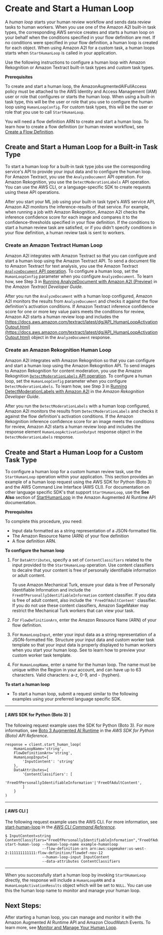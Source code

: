 # Create and Start a Human Loop<a name="a2i-start-human-loop"></a>

A *human loop* starts your human review workflow and sends data review tasks to human workers\. When you use one of the Amazon A2I built\-in task types, the corresponding AWS service creates and starts a human loop on your behalf when the conditions specified in your flow definition are met\. If no conditions were specified in your flow definition, a human loop is created for each object\. When using Amazon A2I for a custom task, a human loops starts when `StartHumanLoop` is called in your application\. 

Use the following instructions to configure a human loop with Amazon Rekognition or Amazon Textract built\-in task types and custom task types\. 

**Prerequisites**

To create and start a human loop, the AmazonAugmentedAIFullAccess policy must be attached to the AWS Identity and Access Management \(IAM\) user or role that configures or starts the human loop\. When using a built\-in task type, this will be the user or role that you use to configure the human loop using `HumanLoopConfig`\. For custom task types, this will be the user or role that you use to call `StartHumanLoop`\.

You will need a flow definition ARN to create and start a human loop\. To learn how to create a flow definition \(or human review workflow\), see [Create a Flow Definition](a2i-create-flow-definition.md)\.

## Create and Start a Human Loop for a Built\-in Task Type<a name="a2i-human-loop-built-in-task-type"></a>

To start a human loop for a built\-in task type jobs use the corresponding service's API to provide your input data and to configure the human loop\. For Amazon Textract, you use the `AnalyzeDocument` API operation\. For Amazon Rekognition, you use the `DetectModerationLabels` API operation\. You can use the AWS CLI, or a language\-specific SDK to create requests using these API operations\. 

After you start your ML job using your built\-in task type's AWS service API, Amazon A2I monitors the inference\-results of that service\. For example, when running a job with Amazon Rekognition, Amazon A2I checks the inference confidence score for each image and compares it to the confidence\-thresholds specified in your flow definition\. If the conditions to start a human review task are satisfied, or if you didn't specify conditions in your flow definition, a human review task is sent to workers\. 

### Create an Amazon Textract Human Loop<a name="a2i-human-loop-textract"></a>

Amazon A2I integrates with Amazon Textract so that you can configure and start a human loop using the Amazon Textract API\. To send a document file to Amazon Textract for text analysis, you use the Amazon Textract [`AnalyzeDocument` API operation](https://docs.aws.amazon.com/textract/latest/dg/API_AnalyzeDocument.html)\. To configure a human loop, set the `HumanLoopConfig` parameter when you configure `AnalyzeDocument`\. To learn how, see Step 3 in [Running AnalyzeDocument with Amazon A2I \(Preview\)](https://docs.aws.amazon.com/textract/latest/dg/a2i-textract.html#procedure-a2i-document) in the *Amazon Textract Developer Guide*\. 

After you run the `AnalyzeDocument` with a human loop configured, Amazon A2I monitors the results from `AnalyzeDocument` and checks it against the flow definition's activation conditions\. If Amazon Textract inference confidence score for one or more key value pairs meets the conditions for review, Amazon A2I starts a human review loop and includes the [https://docs.aws.amazon.com/textract/latest/dg/API_HumanLoopActivationOutput.html](https://docs.aws.amazon.com/textract/latest/dg/API_HumanLoopActivationOutput.html) object in the `AnalyzeDocument` response\.

### Create an Amazon Rekognition Human Loop<a name="a2i-human-loop-rekognition"></a>

Amazon A2I integrates with Amazon Rekognition so that you can configure and start a human loop using the Amazon Rekognition API\. To send images to Amazon Rekognition for content moderation, you use the Amazon Rekognition [`DetectModerationLabels` API operation](https://docs.aws.amazon.com/rekognition/latest/dg/API_DetectModerationLabels.html)\. To configure a human loop, set the `HumanLoopConfig` parameter when you configure `DetectModerationLabels`\. To learn how, see Step 3 in [Running DetectModerationLabels with Amazon A2I](https://docs.aws.amazon.com/rekognition/latest/dg/a2i-rekognition.html#procedure-a2i-moderation) in the *Amazon Rekognition Developer Guide*\. 

After you run the `DetectModerationLabels` with a human loop configured, Amazon A2I monitors the results from `DetectModerationLabels` and checks it against the flow definition's activation conditions\. If the Amazon Rekognition inference confidence score for an image meets the conditions for review, Amazon A2I starts a human review loop and includes the response element `HumanLoopActivationOutput` response object in the `DetectModerationLabels` response\.

## Create and Start a Human Loop for a Custom Task Type<a name="a2i-instructions-starthumanloop"></a>

To configure a human loop for a custom human review task, use the `StartHumanLoop` operation within your application\. This section provides an example of a human loop request using the AWS SDK for Python \(Boto 3\) and the AWS Command Line Interface \(AWS CLI\)\. For documentation on other language specific SDK's that support `StartHumanLoop`, use the **See Also** section of [StartHumanLoop](https://docs.aws.amazon.com/augmented-ai/2019-11-07/APIReference/API_StartHumanLoop.html) in the Amazon Augmented AI Runtime API documentation\. 

**Prerequisites**

To complete this procedure, you need:
+ Input data formatted as a string representation of a JSON\-formatted file\.
+ The Amazon Resource Name \(ARN\) of your flow definition
+ A flow definition ARN\. 

**To configure the human loop**

1. For `DataAttributes`, specify a set of `ContentClassifiers` related to the input provided to the `StartHumanLoop` operation\. Use content classifiers to decalre that your content is free of personally identifiable information or adult content\. 

   To use Amazon Mechanical Turk, ensure your data is free of Personally Identifiable Information and include the `FreeOfPersonallyIdentifiableInformation` content classifier\. If you data is free of adult content, also include the `'FreeOfAdultContent'` classifier\. If you do not use these content classifiers, Amazon SageMaker may restrict the Mechanical Turk workers that can view your task\.

1. For `FlowDefinitionArn`, enter the Amazon Resource Name \(ARN\) of your flow definition\.

1. For `HumanLoopInput`, enter your input data as a string representation of a JSON\-formatted file\. Structure your input data and custom worker task template so that your input data is properly displayed to human workers when you start your human loop\. See to learn how to preview your custom worker task template\. 

1. For `HumanLoopName`, enter a name for the human loop\. The name must be unique within the Region in your account, and can have up to 63 characters\. Valid characters: a\-z, 0\-9, and \- \(hyphen\)\.

**To start a human loop**
+ To start a human loop, submit a request similar to the following examples using your preferred language specific SDK\. 

------
#### [ AWS SDK for Python \(Boto 3\) ]

The following request example uses the SDK for Python \(Boto 3\)\. For more information, see [Boto 3 Augmented AI Runtime](https://boto3.amazonaws.com/v1/documentation/api/latest/reference/services/sagemaker-a2i-runtime.html#AugmentedAIRuntime.Client.start_human_loop) in the *AWS SDK for Python \(Boto\) API Reference*\.

```
response = client.start_human_loop(
    HumanLoopName='string',
    FlowDefinitionArn='string',
    HumanLoopInput={
        'InputContent': 'string'
    },
    DataAttributes={
        'ContentClassifiers': [
            'FreeOfPersonallyIdentifiableInformation'|'FreeOfAdultContent',
        ]
    }
)
```

------
#### [ AWS CLI ]

The following request example uses the AWS CLI\. For more information, see [start\-human\-loop](https://docs.aws.amazon.com/cli/latest/reference/sagemaker-a2i-runtime/start-human-loop.html) in the *[AWS CLI Command Reference](https://docs.aws.amazon.com/cli/latest/reference/)*\. 

```
$ InputContent=string
ContentClassifiers="FreeOfPersonallyIdentifiableInformation","FreeOfAdultContent" 
start-human-loop --human-loop-name example-humanloop 
                 --flow-definition-arn arn:aws:sagemaker:us-west-2:111111111111:flow-definition/flowdef-nov-12  
                 --human-loop-input InputContent 
                 --data-attributes ContentClassifiers
```

------

When you successfully start a human loop by invoking `StartHumanLoop` directly, the response will include a `HumanLoopARN` and a `HumanLoopActivationResults` object which will be set to `NULL`\. You can use this the human loop name to monitor and manage your human loop\.

## Next Steps:<a name="a2i-next-step-starthumanloop"></a>

After starting a human loop, you can manage and monitor it with the Amazon Augmented AI Runtime API and Amazon CloudWatch Events\. To learn more, see [Monitor and Manage Your Human Loop](a2i-monitor-humanloop-results.md)\.